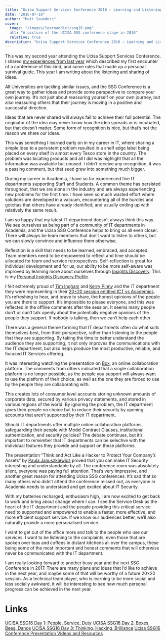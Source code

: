 ```yaml
---
title: "Ucisa Support Services Conference 2016 – Learning and Listening"
date: "2016-07-10"
author: "Matt Saunders"
cover:
  image: "/images/learnaddict/ssg16.png"
  alt: "A picture of the UCISA SSG conference stage in 2016"
  relative: true
description: "Ucisa Support Services Conference 2016 – Learning and Listening"
---
```


This was my second year attending the Ucisa Support Services Conference. I shared [my experiences from last year](https://learnaddict.com/2015/07/20/ucisa-support-services-conference-2015-the-experience/) which described my first encounter of a conference of this kind, and some rules that made up a personal survival guide. This year I am writing about the listening and sharing of ideas.

All Universities are tackling similar issues, and the SSG Conference is a great way to gather ideas and provide some perspective to compare your own journey. It’s not just about reassuring yourself on your own journey, but also reassuring others that their journey is moving in a positive and successful direction.

Ideas that are never shared will always fail to achieve their full potential. The originator of the idea may never know how the idea spreads or is incubated, but that doesn’t matter. Some form of recognition is nice, but that’s not the reason we share our ideas.

This was something I learned early on in my career in IT, where sharing a simple idea to a persistent problem resulted in a shelf edge label being placed on every shelf in almost every Tesco store in the country. The problem was locating products and all I did was highlight that all the information was available but unused. I didn’t receive any recognition, it was a passing comment, but that seed grew into something much bigger.

During my career in Academia, I have so far experienced five IT departments supporting Staff and Students. A common theme has persisted throughout, that we are alone in the industry and are always experiencing new problems for the first time. I have seen so much wasted effort where solutions are developed in a vacuum, encountering all of the hurdles and gotchas that others have already identified, and usually ending up with relatively the same result.

I am so happy that my latest IT department doesn’t always think this way. We see ourselves as being part of a community of IT departments in Academia, and the Ucisa SSG Conference helps to bring us all even closer. There will always be team members that don’t want to listen to others, but we can slowly convince and influence them otherwise.

Reflection is a skill that needs to be learned, embraced, and accepted. Team members need to be empowered to reflect and time should be allocated for team and service retrospectives. Self-reflection is great for individual development and for us, our ability to be more self-aware was improved by learning more about ourselves through [Insights Discovery](https://www.insights.com/). This is my [Personal Insights Discovery Profile](/files/MatthewSaunders-156.pdf).

I felt extremely proud of [Tim Ingham](https://twitter.com/ti316) and [Kerry Pinny](https://twitter.com/kerrypinny) and the IT department they were representing in their [20×20 session entitled ICT vs Academics](https://twitter.com/kerrypinny). It’s refreshing to hear, and brave to share, the honest opinions of the people you are there to support. It’s impossible to please everyone, and this was reflected in the offline comments after the session. It seems many people don’t or can’t talk openly about the potentially negative opinions of the people they support. If nobody is talking, then we can’t help each other.

There was a general theme forming that IT departments often do what suits themselves best, from their perspective, rather than listening to the people that they are supporting. By taking the time to better understand the audience they are supporting, it not only improves the communications with the IT department, but also helps produce the most productive, reliable, and focused IT Services offering.

It was interesting watching the presentation on [Box](https://www.box.com/), an online collaboration platform. The comments from others indicated that a single collaboration platform is no longer possible, as the people you support will always want to use the platform of their choice, as well as the one they are forced to use by the people they are collaborating with.

This creates lots of consumer level accounts storing unknown amounts of corporate data, secured by various privacy statements, and stored in various regions of the world. By ignoring the problem, the IT department gives their people no choice but to reduce their security by opening accounts that aren’t supported by their IT department.

Should IT departments offer multiple online collaboration platforms, safeguarding their people with Model Contract Clauses, institutional authentication, and security policies? The debate continues, but it’s important to remember that IT departments can be selective with the individual features they provide and support on these platforms.

The presentation “Think and Act Like a Hacker to Protect Your Company’s Assets” by [Paula Januszkiewicz](https://twitter.com/paulacqure) proved that you can make IT Security interesting and understandable by all. The conference room was absolutely silent, everyone was paying full attention. That’s very impressive, and another great reason for attending Ucisa SSG conferences. It’s sad that so many others who didn’t attend the conference missed out, as everyone in Academia needs to understand and get excited about IT Security.

With my batteries recharged, enthusiasm high, I am now excited to get back to work and bring about change where I can. I see the Service Desk as the heart of the IT department and the people providing this critical service need to supported and empowered to enable a faster, more effective, and more efficient support service. If we know our audiences better, we’ll also naturally provide a more personalised service.

I want to get out of the office more and talk to the people who use our services. I want to be listening to the complaints, even those that are spoken over teas and coffees in distant kitchens all over the campus, these being some of the most important and honest comments that will otherwise never be communicated with the IT department.

I am really looking forward to another busy year and the next SSG Conference in 2017. There are many plans and ideas that I’d like to achieve in the next year, and maybe some of that will be worthy of a future 20×20 session. As a technical team player, who is learning to be more social and less socially awkward, it will be interesting to see how much personal progress can be achieved in the next year.

# Links

[UCISA SSG16 Day 1: People, Service, Duty](https://kerrypinny.com/2016/07/07/ucisa-ssg16-day-1-people-service-duty/)
[UCISA SSG16 Day 2: Boxes, Bees, Dance](https://kerrypinny.com/2016/07/07/ucisa-ssg16-day-1-people-service-duty/)
[UCISA SSG16 Day 3: Thinking, Hacking, Brilliance](https://kerrypinny.com/2016/07/07/ucisa-ssg16-day-1-people-service-duty/)
[Ucisa SSG16 Conference Presentation Videos and Resources](https://kerrypinny.com/2016/07/07/ucisa-ssg16-day-1-people-service-duty/)
